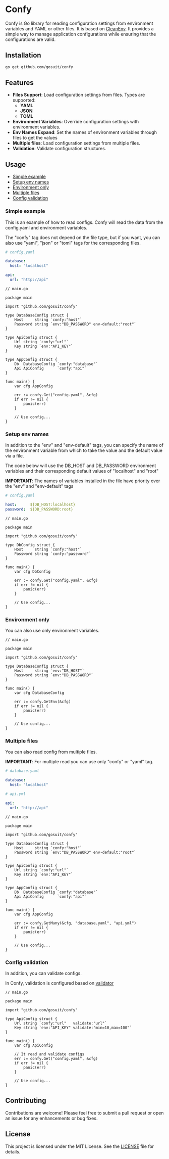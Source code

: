# Confy

Confy is Go library for reading configuration settings from environment variables and YAML or other files. It is based on <a href="https://github.com/ilyakaznacheev/cleanenv">CleanEnv</a>. It provides a simple way to manage application configurations while ensuring that the configurations are valid.

## Installation

```zsh
go get github.com/gosuit/confy
```

## Features
 
- **Files Support**: Load configuration settings from files. Types are supported: 
  - **YAML**
  - **JSON**
  - **TOML**
- **Environment Variables**: Override configuration settings with environment variables.
- **Env Names Expand**: Set the names of environment variables through files to get the values
- **Multiple files**: Load configuration settings from multiple files.
- **Validation**: Validate configuration structures.

## Usage

- [Simple example](#simple-read)
- [Setup env names](#setup-env-names)
- [Environment only](#environment-only)
- [Multiple files](#multiple-files)
- [Config validation](#config-validation)

### Simple example

This is an example of how to read configs. Confy will read the data from the config.yaml and environment variables.

The "confy" tag does not depend on the file type, but if you want, you can also use "yaml", "json" or "toml" tags for the corresponding files.

```yaml
# config.yaml

database:
  host: "localhost"

api:
  url: "http://api"
```

```golang
// main.go

package main

import "github.com/gosuit/confy"

type DatabaseConfig struct {
	Host     string `confy:"host"`
	Password string `env:"DB_PASSWORD" env-default:"root"`
}

type ApiConfig struct {
	Url string `confy:"url"`
	Key string `env:"API_KEY"`
}

type AppConfig struct {
	Db  DatabaseConfig `confy:"database"`
	Api ApiConfig      `confy:"api"`
}

func main() {
	var cfg AppConfig

	err := confy.Get("config.yaml", &cfg)
	if err != nil {
		panic(err)
	}

	// Use config...
}
```

### Setup env names

In addition to the "env" and "env-default" tags, you can specify the name of the environment variable from which to take the value and the default value via a file.

The code below will use the DB_HOST and DB_PASSWORD environment variables and their corresponding default values of "localhost" and "root"

**IMPORTANT**: The names of variables installed in the file have priority over the "env" and "env-default" tags

```yaml
# config.yaml

host:      ${DB_HOST:localhost}
password:  ${DB_PASSWORD:root}
```

```golang
// main.go

package main

import "github.com/gosuit/confy"

type DbConfig struct {
	Host     string `confy:"host"`
	Password string `confy:"password"`
}

func main() {
	var cfg DbConfig

	err := confy.Get("config.yaml", &cfg)
	if err != nil {
		panic(err)
	}

	// Use config...
}
```

### Environment only

You can also use only environment variables.

```golang
// main.go

package main

import "github.com/gosuit/confy"

type DatabaseConfig struct {
	Host     string `env:"DB_HOST"`
	Password string `env:"DB_PASSWORD"`
}

func main() {
	var cfg DatabaseConfig

	err := confy.GetEnv(&cfg)
	if err != nil {
		panic(err)
	}

	// Use config...
}
```

### Multiple files

You can also read config from multiple files.

**IMPORTANT**: For multiple read you can use only "confy" or "yaml" tag.

```yaml
# database.yaml

database:
  host: "localhost"
```

```yaml
# api.yml

api:
  url: "http://api"
```

```golang
// main.go

package main

import "github.com/gosuit/confy"

type DatabaseConfig struct {
	Host     string `confy:"host"`
	Password string `env:"DB_PASSWORD" env-default:"root"`
}

type ApiConfig struct {
	Url string `confy:"url"`
	Key string `env:"API_KEY"`
}

type AppConfig struct {
	Db  DatabaseConfig `confy:"database"`
	Api ApiConfig      `confy:"api"`
}

func main() {
	var cfg AppConfig

	err := confy.GetMany(&cfg, "database.yaml", "api.yml")
	if err != nil {
		panic(err)
	}

	// Use config...
}
```

### Config validation

In addition, you can validate configs. 

In Confy, validation is configured based on <a href="https://github.com/go-playground/validator">validator</a>

```golang
// main.go

package main

import "github.com/gosuit/confy"

type ApiConfig struct {
	Url string `confy:"url"   validate:"url"`
	Key string `env:"API_KEY" validate:"min=10,max=100"`
}

func main() {
	var cfg ApiConfig

	// It read and validate configs
	err := confy.Get("config.yaml", &cfg)
	if err != nil {
		panic(err)
	}

	// Use config...
}
```

## Contributing

Contributions are welcome! Please feel free to submit a pull request or open an issue for any enhancements or bug fixes.

## License

This project is licensed under the MIT License. See the [LICENSE](LICENSE) file for details.
